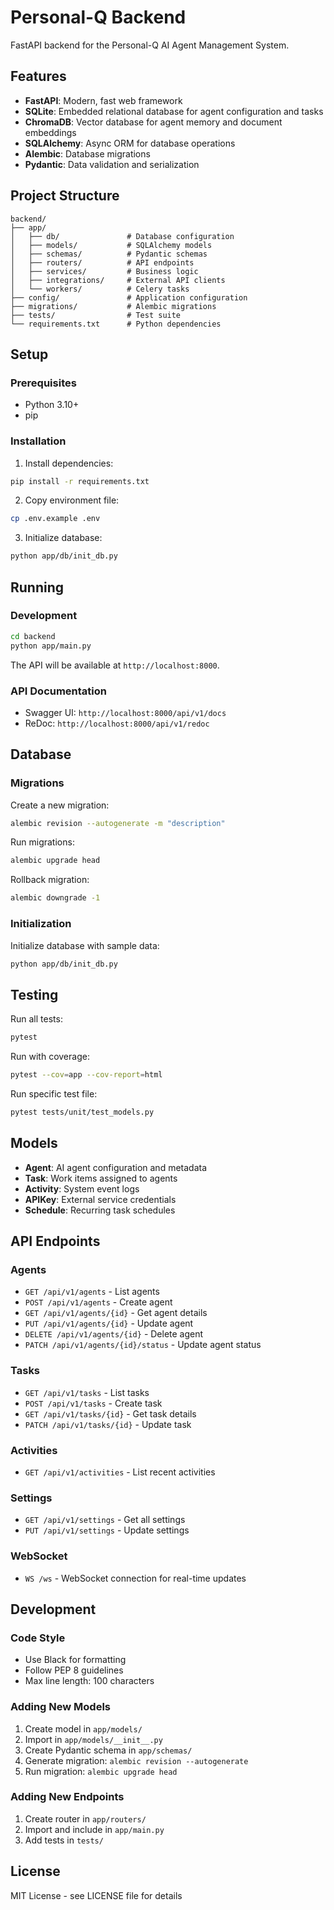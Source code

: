 # Personal-Q Backend

FastAPI backend for the Personal-Q AI Agent Management System.

## Features

- **FastAPI**: Modern, fast web framework
- **SQLite**: Embedded relational database for agent configuration and tasks
- **ChromaDB**: Vector database for agent memory and document embeddings
- **SQLAlchemy**: Async ORM for database operations
- **Alembic**: Database migrations
- **Pydantic**: Data validation and serialization

## Project Structure

```
backend/
├── app/
│   ├── db/               # Database configuration
│   ├── models/           # SQLAlchemy models
│   ├── schemas/          # Pydantic schemas
│   ├── routers/          # API endpoints
│   ├── services/         # Business logic
│   ├── integrations/     # External API clients
│   └── workers/          # Celery tasks
├── config/               # Application configuration
├── migrations/           # Alembic migrations
├── tests/                # Test suite
└── requirements.txt      # Python dependencies
```

## Setup

### Prerequisites

- Python 3.10+
- pip

### Installation

1. Install dependencies:
```bash
pip install -r requirements.txt
```

2. Copy environment file:
```bash
cp .env.example .env
```

3. Initialize database:
```bash
python app/db/init_db.py
```

## Running

### Development

```bash
cd backend
python app/main.py
```

The API will be available at `http://localhost:8000`.

### API Documentation

- Swagger UI: `http://localhost:8000/api/v1/docs`
- ReDoc: `http://localhost:8000/api/v1/redoc`

## Database

### Migrations

Create a new migration:
```bash
alembic revision --autogenerate -m "description"
```

Run migrations:
```bash
alembic upgrade head
```

Rollback migration:
```bash
alembic downgrade -1
```

### Initialization

Initialize database with sample data:
```bash
python app/db/init_db.py
```

## Testing

Run all tests:
```bash
pytest
```

Run with coverage:
```bash
pytest --cov=app --cov-report=html
```

Run specific test file:
```bash
pytest tests/unit/test_models.py
```

## Models

- **Agent**: AI agent configuration and metadata
- **Task**: Work items assigned to agents
- **Activity**: System event logs
- **APIKey**: External service credentials
- **Schedule**: Recurring task schedules

## API Endpoints

### Agents
- `GET /api/v1/agents` - List agents
- `POST /api/v1/agents` - Create agent
- `GET /api/v1/agents/{id}` - Get agent details
- `PUT /api/v1/agents/{id}` - Update agent
- `DELETE /api/v1/agents/{id}` - Delete agent
- `PATCH /api/v1/agents/{id}/status` - Update agent status

### Tasks
- `GET /api/v1/tasks` - List tasks
- `POST /api/v1/tasks` - Create task
- `GET /api/v1/tasks/{id}` - Get task details
- `PATCH /api/v1/tasks/{id}` - Update task

### Activities
- `GET /api/v1/activities` - List recent activities

### Settings
- `GET /api/v1/settings` - Get all settings
- `PUT /api/v1/settings` - Update settings

### WebSocket
- `WS /ws` - WebSocket connection for real-time updates

## Development

### Code Style

- Use Black for formatting
- Follow PEP 8 guidelines
- Max line length: 100 characters

### Adding New Models

1. Create model in `app/models/`
2. Import in `app/models/__init__.py`
3. Create Pydantic schema in `app/schemas/`
4. Generate migration: `alembic revision --autogenerate`
5. Run migration: `alembic upgrade head`

### Adding New Endpoints

1. Create router in `app/routers/`
2. Import and include in `app/main.py`
3. Add tests in `tests/`

## License

MIT License - see LICENSE file for details
